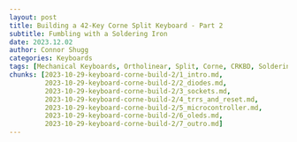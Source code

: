 ```yaml
---
layout: post
title: Building a 42-Key Corne Split Keyboard - Part 2
subtitle: Fumbling with a Soldering Iron
date: 2023.12.02
author: Connor Shugg
categories: Keyboards
tags: [Mechanical Keyboards, Ortholinear, Split, Corne, CRKBD, Soldering, Electronics]
chunks: [2023-10-29-keyboard-corne-build-2/1_intro.md,
         2023-10-29-keyboard-corne-build-2/2_diodes.md,
         2023-10-29-keyboard-corne-build-2/3_sockets.md,
         2023-10-29-keyboard-corne-build-2/4_trrs_and_reset.md,
         2023-10-29-keyboard-corne-build-2/5_microcontroller.md,
         2023-10-29-keyboard-corne-build-2/6_oleds.md,
         2023-10-29-keyboard-corne-build-2/7_outro.md]
---
```


